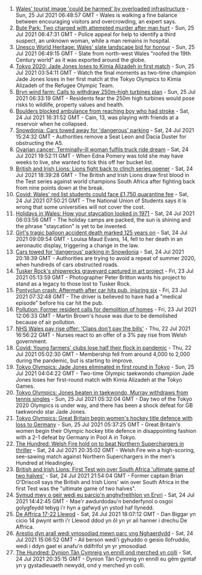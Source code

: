 1. [Wales' tourist image 'could be harmed' by overloaded infrastructure](https://www.bbc.co.uk/news/uk-wales-57898837) - Sun, 25 Jul 2021 06:48:57 GMT - Wales is walking a fine balance between encouraging visitors and overcrowding, an expert says.
2. [Bute Park: Two charged with attempted murder after man hurt](https://www.bbc.co.uk/news/uk-wales-57952734) - Sun, 25 Jul 2021 06:47:31 GMT - Police appeal for help to identify a third suspect, an unknown woman, while a man remains in hospital.
3. [Unesco World Heritage: Wales' slate landscape bid for honour](https://www.bbc.co.uk/news/uk-wales-57945263) - Sun, 25 Jul 2021 06:49:15 GMT - Slate from north-west Wales "roofed the 19th Century world" as it was exported around the globe.
4. [Tokyo 2020: Jade Jones loses to Kimia Alizadeh in first match](https://www.bbc.co.uk/sport/av/olympics/57959259) - Sun, 25 Jul 2021 03:54:11 GMT - Watch the final moments as two-time champion Jade Jones loses in her first match at the Tokyo Olympics to Kimia Alizadeh of the Refugee Olympic Team.
5. [Bryn wind farm: Calls to withdraw 250m-high turbines plan](https://www.bbc.co.uk/news/uk-wales-57944180) - Sun, 25 Jul 2021 06:33:19 GMT - Residents fear the 250m high turbines would pose risks to wildlife, property values and health.
6. [Boulders blocked ambulance from reaching boy who had stroke](https://www.bbc.co.uk/news/uk-wales-57955017) - Sat, 24 Jul 2021 16:31:52 GMT - Cain, 13, was playing with friends at a reservoir when he collapsed.
7. [Snowdonia: Cars towed away for 'dangerous' parking](https://www.bbc.co.uk/news/uk-wales-57956288) - Sat, 24 Jul 2021 15:24:32 GMT - Authorities remove a Seat Leon and Dacia Duster for obstructing the A5.
8. [Ovarian cancer: Terminally-ill woman fulfils truck ride dream](https://www.bbc.co.uk/news/uk-wales-57945259) - Sat, 24 Jul 2021 19:52:11 GMT - When Edna Pomery was told she may have weeks to live, she wanted to tick this off her bucket list.
9. [British and Irish Lions: Lions fight back to clinch series opener](https://www.bbc.co.uk/sport/rugby-union/57955588) - Sat, 24 Jul 2021 18:39:28 GMT - The British and Irish Lions draw first blood in the Test series against world champions South Africa after fighting back from nine points down at the break.
10. [Covid: Wales' red list students could face £1,750 quarantine fee](https://www.bbc.co.uk/news/uk-wales-57929224) - Sat, 24 Jul 2021 07:50:21 GMT - The National Union of Students says it is wrong that some universities will not cover the cost.
11. [Holidays in Wales: How your staycation looked in 1971](https://www.bbc.co.uk/news/uk-wales-57918491) - Sat, 24 Jul 2021 06:03:56 GMT - The holiday camps are packed, the sun is shining and the phrase "staycation" is yet to be invented.
12. [Girl's tragic balloon accident death marked 125 years on](https://www.bbc.co.uk/news/uk-wales-57932076) - Sat, 24 Jul 2021 09:09:54 GMT - Louisa Maud Evans, 14, fell to her death in an aeronautic display, triggering a change in the law.
13. [Cars towed for 'dangerous' parking in Snowdonia](https://www.bbc.co.uk/news/uk-wales-57956443) - Sat, 24 Jul 2021 20:18:39 GMT - Authorities are trying to avoid a repeat of summer 2020, when hundreds of cars obstructed roads.
14. [Tusker Rock's shipwrecks graveyard captured in art project](https://www.bbc.co.uk/news/uk-wales-57918489) - Fri, 23 Jul 2021 05:13:59 GMT - Photographer Peter Britton wants his project to stand as a legacy to those lost to Tusker Rock.
15. [Pontyclun crash: Aftermath after car hits pub, injuring six](https://www.bbc.co.uk/news/uk-wales-57939709) - Fri, 23 Jul 2021 07:32:48 GMT - The driver is believed to have had a "medical episode" before his car hit the pub.
16. [Pollution: Former resident calls for demolition of homes](https://www.bbc.co.uk/news/uk-wales-57941020) - Fri, 23 Jul 2021 12:06:33 GMT - Martin Brown's house was due to be demolished because of air pollution.
17. [NHS Wales pay rise offer: 'Claps don't pay the bills'](https://www.bbc.co.uk/news/uk-wales-57932294) - Thu, 22 Jul 2021 16:56:22 GMT - Nurses react to an offer of a 3% pay rise from Welsh government.
18. [Covid: Young farmers' clubs lose half their flock in pandemic](https://www.bbc.co.uk/news/uk-wales-57923766) - Thu, 22 Jul 2021 05:02:30 GMT - Membership fell from around 4,000 to 2,000 during the pandemic, but is starting to improve.
19. [Tokyo Olympics: Jade Jones eliminated in first round in Tokyo](https://www.bbc.co.uk/sport/olympics/57958917) - Sun, 25 Jul 2021 04:04:22 GMT - Two-time Olympic taekwondo champion Jade Jones loses her first-round match with Kimia Alizadeh at the Tokyo Games.
20. [Tokyo Olympics: Jones beaten in taekwondo, Murray withdraws from tennis singles](https://www.bbc.co.uk/sport/olympics/57959157) - Sun, 25 Jul 2021 05:32:04 GMT - Day two of the Tokyo 2020 Olympics is under way, and there has been a shock defeat for GB taekwondo star Jade Jones.
21. [Tokyo Olympics: Great Britain begin women's hockey title defence with loss to Germany](https://www.bbc.co.uk/sport/olympics/57958700) - Sun, 25 Jul 2021 05:37:25 GMT - Great Britain's women begin their Olympic hockey title defence in disappointing fashion with a 2-1 defeat by Germany in Pool A in Tokyo.
22. [The Hundred: Welsh Fire hold on to beat Northern Superchargers in thriller](https://www.bbc.co.uk/sport/cricket/57955648) - Sat, 24 Jul 2021 20:35:02 GMT - Welsh Fire win a high-scoring, see-sawing match against Northern Superchargers in the men's Hundred at Headingley.
23. [British and Irish Lions: First Test win over South Africa 'ultimate game of two halves'](https://www.bbc.co.uk/sport/rugby-union/57958188) - Sat, 24 Jul 2021 21:54:04 GMT - Former captain Brian O'Driscoll says the British and Irish Lions' win over South Africa in the first Test was the "ultimate game of two halves".
24. [Symud mwy o geir wedi eu parcio'n anghyfreithlon yn Eryri](https://www.bbc.co.uk/newyddion/57955662) - Sat, 24 Jul 2021 14:42:45 GMT - Mae'r awdurdodau'n benderfynol o osgoi golygfeydd tebyg i'r hyn a gafwyd yn ystod haf llynedd.
25. [De Affrica 17-22 Llewod](https://www.bbc.co.uk/newyddion/57955664) - Sat, 24 Jul 2021 18:07:12 GMT - Dan Biggar yn cicio 14 pwynt wrth i'r Llewod ddod yn ôl yn yr ail hanner i drechu De Affrica.
26. [Arestio dyn arall wedi ymosodiad mewn parc yng Nghaerdydd](https://www.bbc.co.uk/newyddion/57955663) - Sat, 24 Jul 2021 15:06:52 GMT - Ail berson wedi'i gyhuddo o geisio llofruddio, wedi i ddyn gael ei anafu'n ddifrifol yn yr ymosodiad.
27. [The Hundred: Dynion Tân Cymreig yn ennill ond merched yn colli](https://www.bbc.co.uk/newyddion/57955665) - Sat, 24 Jul 2021 20:35:15 GMT - Dynion Tân Cymreig yn ennill eu gêm gyntaf yn y gystadleuaeth newydd, ond y merched yn colli.
